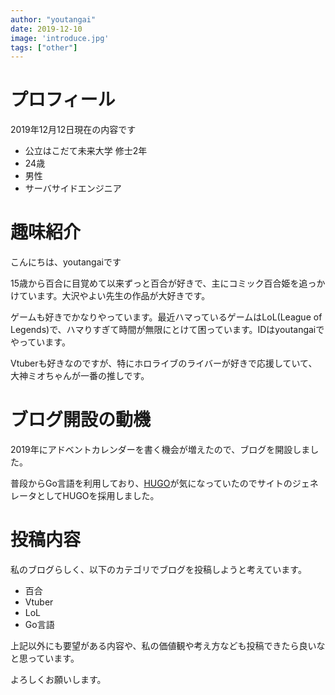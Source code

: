 ```yaml
---
author: "youtangai"
date: 2019-12-10
image: 'introduce.jpg'
tags: ["other"]
---
```


# プロフィール
2019年12月12日現在の内容です
- 公立はこだて未来大学 修士2年
- 24歳
- 男性
- サーバサイドエンジニア

# 趣味紹介
こんにちは、youtangaiです  
  
15歳から百合に目覚めて以来ずっと百合が好きで、主にコミック百合姫を追っかけています。大沢やよい先生の作品が大好きです。
  
ゲームも好きでかなりやっています。最近ハマっているゲームはLoL(League of Legends)で、ハマりすぎて時間が無限にとけて困っています。IDはyoutangaiでやっています。  
  
Vtuberも好きなのですが、特にホロライブのライバーが好きで応援していて、大神ミオちゃんが一番の推しです。

# ブログ開設の動機
2019年にアドベントカレンダーを書く機会が増えたので、ブログを開設しました。

普段からGo言語を利用しており、[HUGO](https://gohugo.io/)が気になっていたのでサイトのジェネレータとしてHUGOを採用しました。

# 投稿内容
私のブログらしく、以下のカテゴリでブログを投稿しようと考えています。
- 百合
- Vtuber
- LoL
- Go言語

上記以外にも要望がある内容や、私の価値観や考え方なども投稿できたら良いなと思っています。

よろしくお願いします。